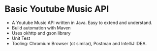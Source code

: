# Basic Youtube Music API
- A Youtube Music API written in Java. Easy to extend and understand.
- Build automation with Maven
- Uses okhttp and gson library
- Unit Test
- Tooling: Chromium Browser (ot similar), Postman and IntelliJ IDEA.
